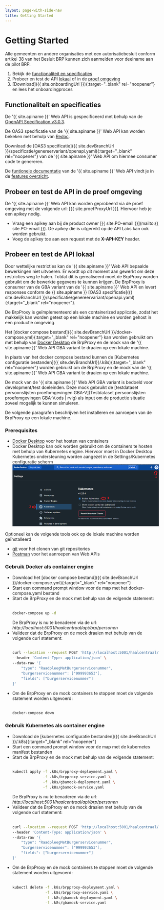 ```yaml
---
layout: page-with-side-nav
title: Getting Started
---
```

# Getting Started

Alle gemeenten en andere organisaties met een autorisatiebesluit conform artikel 38 van het Besluit BRP kunnen zich aanmelden voor deelname aan de pilot BRP.

1. Bekijk de [functionaliteit en specificaties](#functionaliteit-en-specificaties)
2. Probeer en test de API [lokaal](#probeer-en-test-de-api-lokaal) of in de [proef omgeving](#probeer-en-test-de-api-in-de-proef-omgeving)
3. [Download]({{ site.onboardingUrl }}){:target="_blank" rel="noopener"} en lees het onboardingproces

## Functionaliteit en specificaties

De '{{ site.apiname }}' Web API is gespecificeerd met behulp van de [OpenAPI Specification v3.0.3](https://spec.openapis.org/oas/v3.0.3).

De OAS3 specificatie van de '{{ site.apiname }}' Web API kan worden bekeken met behulp van [Redoc](./redoc).

Download de [OAS3 specificatie]({{ site.devBranchUrl }}/specificatie/genereervariant/openapi.yaml){:target="_blank" rel="noopener"} van de '{{ site.apiname }}' Web API om hiermee consumer code te genereren.

De [funtionele documentatie](./features-overzicht) van de '{{ site.apiname }}' Web API vindt je in de [features overzicht](./features-overzicht).

## Probeer en test de API in de proef omgeving

De '{{ site.apiname }}' Web API kan worden geprobeerd via de proef omgeving met de volgende url: [{{ site.proefProxyUrl }}]. Hiervoor heb je een apikey nodig.

- Vraag een apikey aan bij de product owner [{{ site.PO-email }}](mailto:{{ site.PO-email }}). De apikey die is uitgereikt op de API Labs kan ook worden gebruikt.
- Voeg de apikey toe aan een request met de __X-API-KEY__ header.

## Probeer en test de API lokaal

Door wettelijke restricties kan de '{{ site.apiname }}' Web API bepaalde bewerkingen niet uitvoeren. Er wordt op dit moment aan gewerkt om deze restricties weg te halen. Totdat dit is gerealiseerd moet de BrpProxy worden gebruikt om de bewerkte gegevens te kunnen krijgen. De BrpProxy is consumer van de GBA variant van de '{{ site.apiname }}' Web API en levert responses conform de {{ site.apiname }} [OAS3 specificatie]({{ site.devBranchUrl }}/specificatie/genereervariant/openapi.yaml){:target="_blank" rel="noopener"}.

De BrpProxy is geïmplementeerd als een containerized applicatie, zodat het makkelijk kan worden getest op een lokale machine en worden gehost in een productie omgeving.

Het [docker compose bestand]({{ site.devBranchUrl }}/docker-compose.yml){:target="_blank" rel="noopener"} kan worden gebruikt om met behulp van [Docker Desktop](https://www.docker.com/products/docker-desktop) de BrpProxy en de mock van de '{{ site.apiname }}' Web API GBA variant te draaien op een lokale machine.

In plaats van het docker compose bestand kunnen de [Kubernetes configuratie bestanden]({{ site.devBranchUrl}}/.k8s){:target="_blank" rel="noopener"} worden gebruikt om de BrpProxy en de mock van de '{{ site.apiname }}' Web API GBA variant te draaien op een lokale machine.

De mock van de '{{ site.apiname }}' Web API GBA variant is bedoeld voor development/test doeleinden. Deze mock gebruikt de [testdataset persoonslijsten proefomgevingen GBA-V](Testdataset persoonslijsten proefomgevingen GBA-V.ods | rvig) als input om de productie situatie zoveel mogelijk te kunnen simuleren.

De volgende paragrafen beschrijven het installeren en aanroepen van de BrpProxy op een lokale machine.

### Prerequisites

- [Docker Desktop](https://www.docker.com/products/docker-desktop) voor het hosten van containers
- Docker Desktop kan ook worden gebruikt om de containers te hosten met behulp van Kubernetes engine. Hiervoor moet in Docker Desktop Kubernetes ondersteuning worden aangezet in de Settings/Kubernetes configuratie scherm ![Enable Kubernetes](../img/docker-desktop-enable-k8s.png)

Optioneel kan de volgende tools ook op de lokale machine worden geïnstalleerd

- [git](https://git-scm.com/downloads) voor het clonen van git repositories
- [Postman](https://www.postman.com/downloads/) voor het aanroepen van Web APIs


### Gebruik Docker als container engine

- Download het [docker compose bestand]({{ site.devBranchUrl }}/docker-compose.yml){:target="_blank" rel="noopener"}
- Start een command prompt window voor de map met het docker-compose.yaml bestand
- Start de BrpProxy en de mock met behulp van de volgende statement:
  ```sh

  docker-compose up -d

  ```
  De BrpProxy is nu te benaderen via de url: *http://localhost:5001/haalcentraal/api/brp/personen*
- Valideer dat de BrpProxy en de mock draaien met behulp van de volgende curl statement:
  ```sh

  curl --location --request POST 'http://localhost:5001/haalcentraal/api/brp/personen' \
  --header 'Content-Type: application/json' \
  --data-raw '{
      "type": "RaadpleegMetBurgerservicenummer",
      "burgerservicenummer": ["999993653"],
      "fields": ["burgerservicenummer"]
  }'

  ```
- Om de BrpProxy en de mock containers te stoppen moet de volgende statement worden uitgevoerd:
  ```sh

  docker-compose down

  ```

### Gebruik Kubernetes als container engine

- Download de [kubernetes configuratie bestanden]({{ site.devBranchUrl }}/.k8s){:target="_blank" rel="noopener"}
- Start een command prompt window voor de map met de kubernetes manifest bestanden
- Start de BrpProxy en de mock met behulp van de volgende statement:
  ```sh

  kubectl apply -f .k8s/brpproxy-deployment.yaml \
                -f .k8s/brpproxy-service.yaml \
                -f .k8s/gbamock-deployment.yaml \
                -f .k8s/gbamock-service.yaml 

  ```
  De BrpProxy is nu te benaderen via de url: *http://localhost:5001/haalcentraal/api/brp/personen*
- Valideer dat de BrpProxy en de mock draaien met behulp van de volgende curl statement:
  ```sh

  curl --location --request POST 'http://localhost:5001/haalcentraal/api/brp/personen' \
  --header 'Content-Type: application/json' \
  --data-raw '{
      "type": "RaadpleegMetBurgerservicenummer",
      "burgerservicenummer": ["999993653"],
      "fields": ["burgerservicenummer"]
  }'

  ```
- Om de BrpProxy en de mock containers te stoppen moet de volgende statement worden uitgevoerd:
  ```sh

  kubectl delete -f .k8s/brpproxy-deployment.yaml \
                 -f .k8s/brpproxy-service.yaml \
                 -f .k8s/gbamock-deployment.yaml \
                 -f .k8s/gbamock-service.yaml 

  ```
